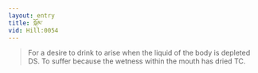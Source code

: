 ```yaml
---
layout: entry
title: སྐོམ་
vid: Hill:0054
---
```

> For a desire to drink to arise when the liquid of the body is depleted DS\. To suffer because the wetness within the mouth has dried TC\.


